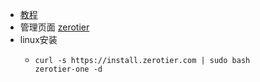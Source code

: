 - [教程](https://zhuanlan.zhihu.com/p/83849371)
- 管理页面 [zerotier](https://my.zerotier.com/)
- linux安装
	- ```
	  curl -s https://install.zerotier.com | sudo bash
	  zerotier-one -d
	  ```